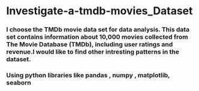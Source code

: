 # Investigate-a-tmdb-movies_Dataset
### I choose the TMDb movie data set for data analysis. This data set contains information about 10,000 movies collected from The Movie Database (TMDb), including user ratings and revenue.I would like to find other intresting patterns in the dataset.
### Using python libraries like pandas , numpy , matplotlib, seaborn
